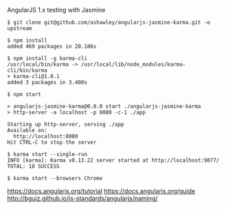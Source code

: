 AngularJS 1.x testing with Jasmine

    $ git clone git@github.com/ashawley/angularjs-jasmine-karma.git -o upstream
    
    $ npm install
    added 469 packages in 20.186s
    
    $ npm install -g karma-cli
    /usr/local/bin/karma -> /usr/local/lib/node_modules/karma-cli/bin/karma
    + karma-cli@1.0.1
    added 3 packages in 3.408s
    
    $ npm start
    
    > angularjs-jasmine-karma@0.0.0 start ./angularjs-jasmine-karma
    > http-server -a localhost -p 8080 -c-1 ./app
    
    Starting up http-server, serving ./app
    Available on:
      http://localhost:8080
    Hit CTRL-C to stop the server
    
    $ karma start --single-run
    INFO [karma]: Karma v0.13.22 server started at http://localhost:9877/
    TOTAL: 18 SUCCESS
    
    $ karma start --browsers Chrome

https://docs.angularjs.org/tutorial
https://docs.angularjs.org/guide
http://bguiz.github.io/js-standards/angularjs/naming/
